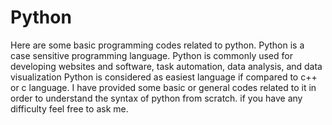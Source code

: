 # Python
Here are some basic programming codes related to python.
Python is a case sensitive programming language.
Python is commonly used for developing websites and software, task automation, data analysis, and data visualization
Python is considered as easiest language if compared to c++ or c language.
I have provided some basic or general codes related to it in order to understand the syntax of python from scratch.
if you have any difficulty feel free to ask me.
